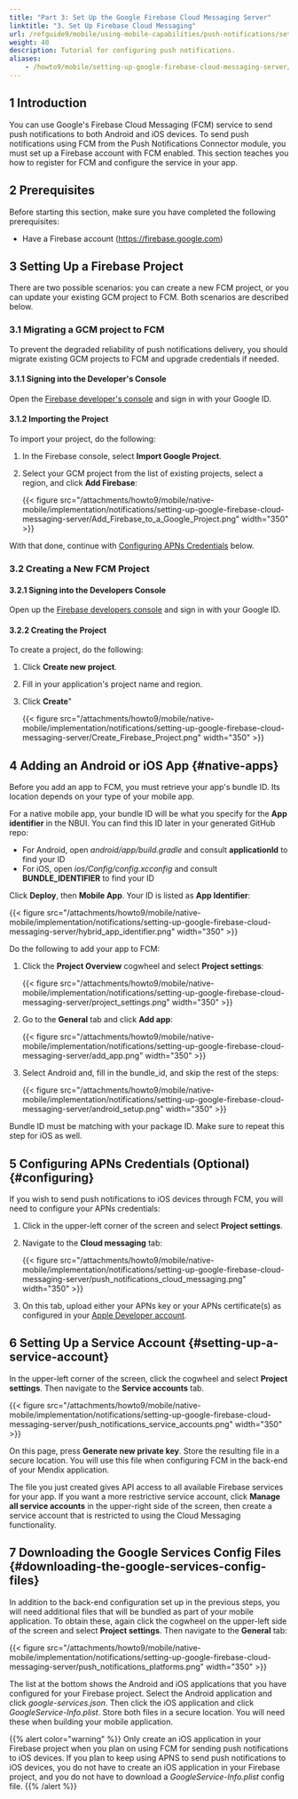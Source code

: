 ```yaml
---
title: "Part 3: Set Up the Google Firebase Cloud Messaging Server"
linktitle: "3. Set Up Firebase Cloud Messaging"
url: /refguide9/mobile/using-mobile-capabilities/push-notifications/setting-up-google-firebase-cloud-messaging-server/
weight: 40
description: Tutorial for configuring push notifications.
aliases:
    - /howto9/mobile/setting-up-google-firebase-cloud-messaging-server/
---
```


## 1 Introduction

You can use Google's Firebase Cloud Messaging (FCM) service to send push notifications to both Android and iOS devices. To send push notifications using FCM from the Push Notifications Connector module, you must set up a Firebase account with FCM enabled. This section teaches you how to register for FCM and configure the service in your app.

## 2 Prerequisites

Before starting this section, make sure you have completed the following prerequisites:

* Have a Firebase account (https://firebase.google.com)

## 3 Setting Up a Firebase Project

There are two possible scenarios: you can create a new FCM project, or you can update your existing GCM project to FCM. Both scenarios are described below.

### 3.1 Migrating a GCM project to FCM

To prevent the degraded reliability of push notifications delivery, you should migrate existing GCM projects to FCM and upgrade credentials if needed.

#### 3.1.1 Signing into the Developer's Console

Open the [Firebase developer's console](https://console.firebase.google.com/) and sign in with your Google ID.

#### 3.1.2 Importing the Project

To import your project, do the following:

1. In the Firebase console, select **Import Google Project**. 
1. Select your GCM project from the list of existing projects, select a region, and click **Add Firebase**:

    {{< figure src="/attachments/howto9/mobile/native-mobile/implementation/notifications/setting-up-google-firebase-cloud-messaging-server/Add_Firebase_to_a_Google_Project.png"   width="350"  >}}

With that done, continue with [Configuring APNs Credentials](#configuring) below.

### 3.2 Creating a New FCM Project

#### 3.2.1 Signing into the Developers Console

Open up the [Firebase developers console](https://console.firebase.google.com/) and sign in with your Google ID.

#### 3.2.2 Creating the Project

To create a project, do the following:

1. Click **Create new project**.
1. Fill in your application's project name and region. 
1. Click **Create**"

    {{< figure src="/attachments/howto9/mobile/native-mobile/implementation/notifications/setting-up-google-firebase-cloud-messaging-server/Create_Firebase_Project.png"   width="350"  >}}

## 4 Adding an Android or iOS App {#native-apps}

Before you add an app to FCM, you must retrieve your app's bundle ID. Its location depends on your type of your mobile app.

For a native mobile app, your bundle ID will be what you specify for the **App identifier** in the NBUI. You can find this ID later in your generated GitHub repo:

* For Android, open *android/app/build.gradle* and consult **applicationId** to find your ID 
* For iOS, open *ios/Config/config.xcconfig* and consult **BUNDLE_IDENTIFIER** to find your ID

Click **Deploy**, then **Mobile App**. Your ID is listed as **App Identifier**:

{{< figure src="/attachments/howto9/mobile/native-mobile/implementation/notifications/setting-up-google-firebase-cloud-messaging-server/hybrid_app_identifier.png"   width="350"  >}}

Do the following to add your app to FCM:

1. Click the **Project Overview** cogwheel and select **Project settings**:

    {{< figure src="/attachments/howto9/mobile/native-mobile/implementation/notifications/setting-up-google-firebase-cloud-messaging-server/project_settings.png"   width="350"  >}}

1. Go to the **General** tab and click **Add app**:

    {{< figure src="/attachments/howto9/mobile/native-mobile/implementation/notifications/setting-up-google-firebase-cloud-messaging-server/add_app.png"   width="350"  >}}

1. Select Android and, fill in the bundle_id, and skip the rest of the steps: 

    {{< figure src="/attachments/howto9/mobile/native-mobile/implementation/notifications/setting-up-google-firebase-cloud-messaging-server/android_setup.png"   width="350"  >}}

Bundle ID must be matching with your package ID. Make sure to repeat this step for iOS as well.

## 5 Configuring APNs Credentials (Optional) {#configuring}

If you wish to send push notifications to iOS devices through FCM, you will need to configure your APNs credentials:

1. Click in the upper-left corner of the screen and select **Project settings**.
1. Navigate to the **Cloud messaging** tab:

    {{< figure src="/attachments/howto9/mobile/native-mobile/implementation/notifications/setting-up-google-firebase-cloud-messaging-server/push_notifications_cloud_messaging.png"   width="350"  >}}

1. On this tab, upload either your APNs key or your APNs certificate(s) as configured in your [Apple Developer account](https://developer.apple.com).

## 6 Setting Up a Service Account {#setting-up-a-service-account}

In the upper-left corner of the screen, click the cogwheel and select **Project settings**. Then navigate to the **Service accounts** tab.

{{< figure src="/attachments/howto9/mobile/native-mobile/implementation/notifications/setting-up-google-firebase-cloud-messaging-server/push_notifications_service_accounts.png"   width="350"  >}}

On this page, press **Generate new private key**. Store the resulting file in a secure location. You will use this file when configuring FCM in the back-end of your Mendix application.

The file you just created gives API access to all available Firebase services for your app. If you want a more restrictive service account, click **Manage all service accounts** in the upper-right side of the screen, then create a service account that is restricted to using the Cloud Messaging functionality.

## 7 Downloading the Google Services Config Files {#downloading-the-google-services-config-files}

In addition to the back-end configuration set up in the previous steps, you will need additional files that will be bundled as part of your mobile application. To obtain these, again click the cogwheel on the upper-left side of the screen and select **Project settings**. Then navigate to the **General** tab:

{{< figure src="/attachments/howto9/mobile/native-mobile/implementation/notifications/setting-up-google-firebase-cloud-messaging-server/push_notifications_platforms.png"   width="350"  >}}

The list at the bottom shows the Android and iOS applications that you have configured for your Firebase project. Select the Android application and click *google-services.json*. Then click the iOS application and click *GoogleService-Info.plist*. Store both files in a secure location. You will need these when building your mobile application.

{{% alert color="warning" %}}
Only create an iOS application in your Firebase project when you plan on using FCM for sending push notifications to iOS devices. If you plan to keep using APNS to send push notifications to iOS devices, you do not have to create an iOS application in your Firebase project, and you do not have to download a *GoogleService-Info.plist* config file.
{{% /alert %}}
